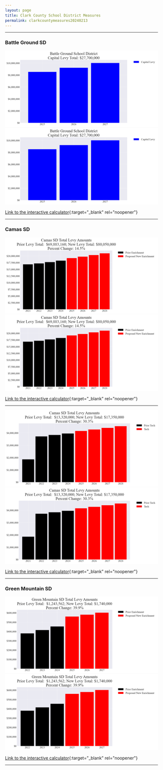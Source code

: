 ```yaml
---
layout: page
title: Clark County School District Measures
permalink: clarkcountymeasures20240213
---
```


___

### Battle Ground SD

![Battle Ground SD capital levy totals chart](pagesManual/LeviesReport/20240213/BattleGroundCapital.png "Battle Ground SD capital levy totals chart")
![Battle Ground SD capital levy example parcel chart](pagesManual/LeviesReport/20240213/BattleGroundCapital.png "Battle Ground SD capital  example parcel chart")

[Link to the interactive calculator](calculator_battle_ground_capital_20240213_enhanced){:target="_blank" rel="noopener"}

___

### Camas SD

![Camas SD enrichment levy totals chart](pagesManual/LeviesReport/20240213/CamasEnrichment.png "Camas SD enrichment levy totals chart")
![Camas SD enrichment levy example parcel chart](pagesManual/LeviesReport/20240213/CamasEnrichment.png "Camas SD enrichment  example parcel chart")

[Link to the interactive calculator](calculator_camas_enrichment_20240213_enhanced){:target="_blank" rel="noopener"}

___


![Camas SD tech levy totals chart](pagesManual/LeviesReport/20240213/CamasTech.png "Camas SD tech levy totals chart")
![Camas SD tech levy example parcel chart](pagesManual/LeviesReport/20240213/CamasTech.png "Camas SD tech  example parcel chart")

[Link to the interactive calculator](calculator_camas_tech_20240213_enhanced){:target="_blank" rel="noopener"}

___

### Green Mountain SD

![Green Mountain SD enrichment levy totals chart](pagesManual/LeviesReport/20240213/GreenMountainEnrichment.png "Green Mountain SD enrichment levy totals chart")
![Green Mountain SD enrichment levy example parcel chart](pagesManual/LeviesReport/20240213/GreenMountainEnrichment.png "Green Mountain SD enrichment  example parcel chart")

[Link to the interactive calculator](calculator_green_mountain_enrichment_20240213_enhanced){:target="_blank" rel="noopener"}

___

